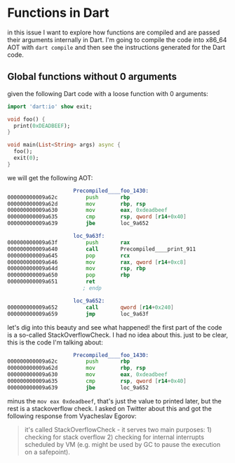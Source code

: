 # Functions in Dart

in this issue I want to explore how functions are compiled and are passed their arguments internally in Dart. I'm going to compile the code into x86_64 AOT with `dart compile` and then see the instructions generated for the Dart code.

## Global functions without 0 arguments

given the following Dart code with a loose function with 0 arguments:

```dart
import 'dart:io' show exit;

void foo() {
  print(0xDEADBEEF);
}

void main(List<String> args) async {
  foo();
  exit(0);
}
```

we will get the following AOT:

```asm
                     Precompiled____foo_1430:
000000000009a62c         push       rbp                                         ; CODE XREF=Precompiled____main__async_op_1429+72
000000000009a62d         mov        rbp, rsp
000000000009a630         mov        eax, 0xdeadbeef
000000000009a635         cmp        rsp, qword [r14+0x40]
000000000009a639         jbe        loc_9a652

                     loc_9a63f:
000000000009a63f         push       rax                                         ; CODE XREF=Precompiled____foo_1430+45
000000000009a640         call       Precompiled____print_911                    ; Precompiled____print_911
000000000009a645         pop        rcx
000000000009a646         mov        rax, qword [r14+0xc8]
000000000009a64d         mov        rsp, rbp
000000000009a650         pop        rbp
000000000009a651         ret
                        ; endp

                     loc_9a652:
000000000009a652         call       qword [r14+0x240]                           ; CODE XREF=Precompiled____foo_1430+13
000000000009a659         jmp        loc_9a63f
```

let's dig into this beauty and see what happened! the first part of the code is a so-called StackOverflowCheck. I had no idea about this. just to be clear, this is the code I'm talking about:

```asm
                     Precompiled____foo_1430:
000000000009a62c         push       rbp                                         ; CODE XREF=Precompiled____main__async_op_1429+72
000000000009a62d         mov        rbp, rsp
000000000009a630         mov        eax, 0xdeadbeef
000000000009a635         cmp        rsp, qword [r14+0x40]
000000000009a639         jbe        loc_9a652
```

minus the `mov eax 0xdeadbeef`, that's just the value to printed later, but the rest is a stackoverflow check. I asked on Twitter about this and got the following response from Vyacheslav Egorov:

> it's called StackOverflowCheck - it serves two main purposes: 1) checking for stack overflow 2) checking for internal interrupts scheduled by VM (e.g. might be used by GC to pause the execution on a safepoint).

